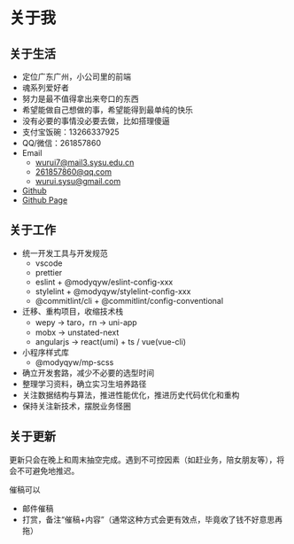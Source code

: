 # 关于我

## 关于生活

- 定位广东广州，小公司里的前端
- 魂系列爱好者
- 努力是最不值得拿出来夸口的东西
- 希望能做自己想做的事，希望能得到最单纯的快乐
- 没有必要的事情没必要去做，比如搭理傻逼
- 支付宝饭碗：13266337925
- QQ/微信：261857860
- Email
  - [wurui7@mail3.sysu.edu.cn](mailto:wurui7@mail3.sysu.edu.cn)
  - [261857860@qq.com](mailto:261857860@qq.com)
  - [wurui.sysu@gmail.com](mailto:wurui.sysu@gmail.com)
- [Github](https://github.com/ModyQyW)
- [Github Page](https://modyqyw.github.io)

## 关于工作

- 统一开发工具与开发规范
  - vscode
  - prettier
  - eslint + @modyqyw/eslint-config-xxx
  - stylelint + @modyqyw/stylelint-config-xxx
  - @commitlint/cli + @commitlint/config-conventional
- 迁移、重构项目，收缩技术栈
  - wepy -> taro，rn -> uni-app
  - mobx -> unstated-next
  - angularjs -> react(umi) + ts / vue(vue-cli)
- 小程序样式库
  - @modyqyw/mp-scss
- 确立开发套路，减少不必要的选型时间
- 整理学习资料，确立实习生培养路径
- 关注数据结构与算法，推进性能优化，推进历史代码优化和重构
- 保持关注新技术，摆脱业务怪圈

## 关于更新

更新只会在晚上和周末抽空完成。遇到不可控因素（如赶业务，陪女朋友等），将会不可避免地推迟。

催稿可以

- 邮件催稿
- 打赏，备注“催稿+内容”（通常这种方式会更有效点，毕竟收了钱不好意思再拖）

<Vssue />
